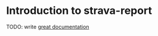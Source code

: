 # Introduction to strava-report

TODO: write [great documentation](http://jacobian.org/writing/what-to-write/)
